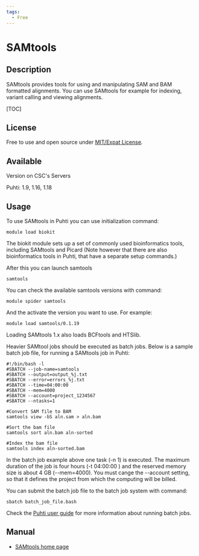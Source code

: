 ```yaml
---
tags:
  - Free
---
```


# SAMtools

## Description

SAMtools provides tools for using and manipulating SAM and BAM formatted alignments. 
You can use SAMtools for example for indexing, variant calling and viewing alignments.

[TOC]

## License

Free to use and open source under [MIT/Expat License](https://github.com/samtools/samtools/blob/develop/LICENSE).

## Available

Version on CSC's Servers

Puhti: 1.9, 1.16, 1.18


## Usage

To use SAMtools in Puhti you can use initialization command:
```text
module load biokit
```

The biokit module sets up a set of commonly used bioinformatics tools, including SAMtools and Picard 
(Note however that there are also bioinformatics tools in Puhti, that have a separate setup commands.)

After this you can launch samtools
```
samtools
```

You can check the available samtools versions with command:

```
module spider samtools
```

And the activate the version you want to use. For example:
```
module load samtools/0.1.19
```

Loading SAMtools 1.x also loads BCFtools and HTSlib.

Heavier SAMtool jobs should be executed as batch jobs. Below is a sample batch job file, 
for running a SAMtools job in Puhti:

```text
#!/bin/bash -l
#SBATCH --job-name=samtools
#SBATCH --output=output_%j.txt
#SBATCH --error=errors_%j.txt
#SBATCH --time=04:00:00
#SBATCH --mem=4000
#SBATCH --account=project_1234567
#SBATCH --ntasks=1

#Convert SAM file to BAM
samtools view -bS aln.sam > aln.bam

#Sort the bam file
samtools sort aln.bam aln-sorted

#Index the bam file
samtools index aln-sorted.bam
```
In the batch job example above one task (-n 1) is executed. The maximum duration of the job is four hours 
(-t 04:00:00 ) and the reserved memory size is about 4 GB (--mem=4000). You must cange the --account 
setting, so that it defines the project from which the computing will be billed.

You can submit the batch job file to the batch job system with command:
```text
sbatch batch_job_file.bash
```
Check the [Puhti user guide](../computing/running/getting-started.md) for more information about running batch jobs.


## Manual

-    [SAMtools home page](http://www.htslib.org/)

